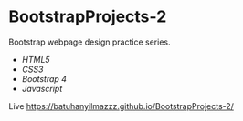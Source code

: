 # BootstrapProjects-2

Bootstrap webpage design practice series.

- _HTML5_
- _CSS3_
- _Bootstrap 4_
- _Javascript_

Live https://batuhanyilmazzz.github.io/BootstrapProjects-2/

